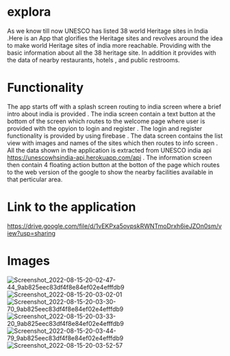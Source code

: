 # explora
As we know till now UNESCO has listed 38 world Heritage sites in India .Here is  an App that glorifies the Heritage sites and  revolves around the idea to make world  Heritage sites of india more reachable. Providing with the basic information about all the 38 heritage site. In addition it provides with the data of nearby restaurants, hotels , and public restrooms.

# Functionality
The app starts off with a splash  screen routing to india screen where a brief intro about india is provided . 
The india screen contain a text button at the bottom of the screen which routes to the welcome page where user is provided with the opyion to login and register .
The login and register functionality is provided by using firebase .
The data screen contains the list view with images and names of the sites which then routes to info screen .
All the data shown in the application is extracted from UNESCO india api  https://unescowhsindia-api.herokuapp.com/api .
The information screen then contain 4 floating action button at the botton of the page which routes to the web version of the google to  show the nearby facilities available in that perticular area.
  
  
  

 
# Link to the application
https://drive.google.com/file/d/1vEKPxa5ovpskRWNTmoDrxh6ieJZOn0sm/view?usp=sharing

# Images
![Screenshot_2022-08-15-20-02-47-44_9ab825eec83df4f8e84ef02e4efffdb9](https://user-images.githubusercontent.com/97737605/184656988-f44bddd0-b703-42a1-9373-350e78d0e909.jpg)
![Screenshot_2022-08-15-20-03-02-01](https://user-images.githubusercontent.com/97737605/184657024-a81bb476-2074-47ac-9d08-6584fe2db5c4.jpg)
![Screenshot_2022-08-15-20-03-30-70_9ab825eec83df4f8e84ef02e4efffdb9](https://user-images.githubusercontent.com/97737605/184657046-d19b1c02-142d-48a0-9ac5-584c78be8b15.jpg)
![Screenshot_2022-08-15-20-03-33-20_9ab825eec83df4f8e84ef02e4efffdb9](https://user-images.githubusercontent.com/97737605/184657065-957d9175-b268-4cc1-afba-1e7f12c096d9.jpg)
![Screenshot_2022-08-15-20-03-44-79_9ab825eec83df4f8e84ef02e4efffdb9](https://user-images.githubusercontent.com/97737605/184657112-35311e1d-e41d-4c29-861e-4394b8674582.jpg)
![Screenshot_2022-08-15-20-03-52-57](https://user-images.githubusercontent.com/97737605/184657155-eb459882-8787-4e26-8dd7-4f1f2e6f59df.jpg)



